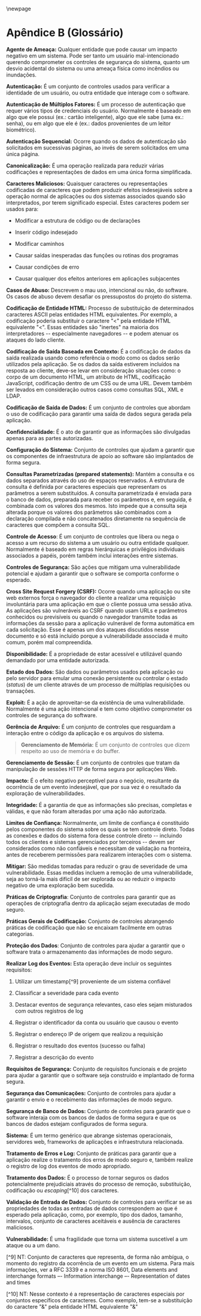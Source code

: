 \newpage
# Apêndice B (Glossário)

**Agente de Ameaça:** Qualquer entidade que pode causar um impacto
negativo em um sistema. Pode ser tanto um usuário mal-intencionado
querendo comprometer os controles de segurança do sistema, quanto um
desvio acidental do sistema ou uma ameaça física como incêndios ou
inundações.

**Autenticação:** É um conjunto de controles usados para verificar a
identidade de um usuário, ou outra entidade que interage com o software.

**Autenticação de Múltiplos Fatores:** É um processo de autenticação que
requer vários tipos de credenciais do usuário. Normalmente é baseado em
algo que ele possui (ex.: cartão inteligente), algo que ele sabe (uma
ex.: senha), ou em algo que ele é (ex.: dados provenientes de um leitor
biométrico).

**Autenticação Sequencial:** Ocorre quando os dados de autenticação são
solicitados em sucessivas páginas, ao invés de serem solicitados em uma
única página.

**Canonicalização:** É uma operação realizada para reduzir várias
codificações e representações de dados em uma única forma simplificada.

**Caracteres Maliciosos:** Quaisquer caracteres ou representações
codificadas de caracteres que podem produzir efeitos indesejáveis sobre
a operação normal de aplicações ou dos sistemas associados quando são
interpretados, por terem significado especial. Estes caracteres podem
ser usados para:

-   Modificar a estrutura de código ou de declarações

-   Inserir código indesejado

-   Modificar caminhos

-   Causar saídas inesperadas das funções ou rotinas dos programas

-   Causar condições de erro

-   Causar qualquer dos efeitos anteriores em aplicações subjacentes

**Casos de Abuso:** Descrevem o mau uso, intencional ou não, do
software. Os casos de abuso devem desafiar os pressupostos do projeto do
sistema.

**Codificação de Entidade HTML:** Processo de substituição de
determinados caracteres ASCII pelas entidades HTML equivalentes. Por
exemplo, a codificação poderia substituir o caractere "\<" pela entidade
HTML equivalente \"&lt;\". Essas entidades são "inertes" na maioria dos
interpretadores -- especialmente navegadores -- e podem atenuar os
ataques do lado cliente.

**Codificação de Saída Baseada em Contexto:** É a codificação de dados
da saída realizada usando como referência o modo como os dados serão
utilizados pela aplicação. Se os dados da saída estiverem incluídos na
resposta ao cliente, deve-se levar em consideração situações como: o
corpo de um documento HTML, um atributo de HTML, codificação JavaScript,
codificação dentro de um CSS ou de uma URL. Devem também ser levados em
consideração outros casos como consultas SQL, XML e LDAP.

**Codificação de Saída de Dados:** É um conjunto de controles que
abordam o uso de codificação para
garantir uma saída de dados segura gerada pela aplicação.

**Confidencialidade:** É o ato de garantir que as informações são
divulgadas apenas para as partes autorizadas.

**Configuração do Sistema:** Conjunto de controles que ajudam a garantir
que os componentes de infraestrutura de apoio ao software são
implantados de forma segura.

**Consultas Parametrizadas (prepared statements):** Mantém a consulta e
os dados separados através do uso de espaços reservados. A estrutura de
consulta é definida por caracteres especiais que representam os
parâmetros a serem substituídos. A consulta parametrizada é enviada para
o banco de dados, preparada para receber os parâmetros e, em seguida, é
combinada com os valores dos mesmos. Isto impede que a consulta seja
alterada porque os valores dos parâmetros são combinados com a
declaração compilada e não concatenados diretamente na sequência de
caracteres que compõem a consulta SQL.

**Controle de Acesso**: É um conjunto de controles que libera ou nega o
acesso a um recurso do sistema a um usuário ou outra entidade qualquer.
Normalmente é baseado em regras hierárquicas e privilégios individuais
associados a papéis, porém também inclui interações entre sistemas.

**Controles de Segurança:** São ações que mitigam uma vulnerabilidade
potencial e ajudam a garantir que o software se comporta conforme o
esperado.

**Cross Site Request Forgery (CSRF):** Ocorre quando uma aplicação ou
site web externos força o navegador do cliente a realizar uma requisição
involuntária para uma aplicação em que o cliente possua uma sessão
ativa. As aplicações são vulneráveis ao CSRF quando usam URLs e
parâmetros conhecidos ou previsíveis ou quando o navegador transmite
todas as informações da sessão para a aplicação vulnerável de forma
automática em cada solicitação. Esse é apenas um dos ataques discutidos
nesse documento e só está incluído porque a vulnerabilidade associada é
muito comum, porém mal compreendida.

**Disponibilidade:** É a propriedade de estar acessível e utilizável
quando demandado por uma entidade autorizada.

**Estado dos Dados:** São dados ou parâmetros usados pela aplicação ou
pelo servidor para emular uma conexão persistente ou controlar o estado
(*status*) de um cliente através de um processo de múltiplas requisições
ou transações.

**Exploit:** É a ação de aproveitar-se da existência de uma
vulnerabilidade. Normalmente é uma ação intencional e tem como objetivo
comprometer os controles de segurança do software.

**Gerência de Arquivo:** É um conjunto de controles que resguardam a
interação entre o código da aplicação e os arquivos do sistema.

> **Gerenciamento de Memória:** É um conjunto de controles que dizem
> respeito ao uso de memória e do buffer.

**Gerenciamento de Sessão:** É um conjunto de controles que tratam da
manipulação de sessões HTTP de forma segura por aplicações Web.

**Impacto:** É o efeito negativo perceptível para o negócio, resultante
da ocorrência de um evento indesejável, que por sua vez é o resultado da
exploração de vulnerabilidades.

**Integridade:** É a garantia de que as informações são precisas,
completas e válidas, e que não foram alteradas por uma ação não
autorizada.

**Limites de Confiança:** Normalmente, um limite de confiança é
constituído pelos componentes do sistema sobre os quais se tem controle
direto. Todas as conexões e dados do sistema fora desse controle direto
-- incluindo todos os clientes e sistemas gerenciados por terceiros --
devem ser considerados como não confiáveis e necessitam de validação na
fronteira, antes de receberem permissões para realizarem interações com
o sistema.

**Mitigar:** São medidas tomadas para reduzir o grau de severidade de
uma vulnerabilidade. Essas medidas incluem a remoção de uma
vulnerabilidade, seja ao torná-la mais difícil de ser explorada ou ao
reduzir o impacto negativo de uma exploração bem sucedida.

**Práticas de Criptografia**: Conjunto de controles para garantir que as
operações de criptografia dentro da aplicação sejam executadas de modo
seguro.

**Práticas Gerais de Codificação:** Conjunto de controles abrangendo
práticas de codificação que não se encaixam facilmente em outras
categorias.

**Proteção dos Dados**: Conjunto de controles para ajudar a garantir que
o software trata o armazenamento das informações de modo seguro.

**Realizar Log dos Eventos:** Esta operação deve incluir os seguintes
requisitos:

1.  Utilizar um timestamp[^9] proveniente de um sistema
    confiável

2.  Classificar a severidade para cada evento

3.  Destacar eventos de segurança relevantes, caso eles sejam misturados
    com outros registros de log

4.  Registrar o identificador da conta ou usuário que causou o evento

5.  Registrar o endereço IP de origem que realizou a requisição

6.  Registrar o resultado dos eventos (sucesso ou falha)

7.  Registrar a descrição do evento

**Requisitos de Segurança:** Conjunto de requisitos funcionais e de
projeto para ajudar a garantir que o software seja construído e
implantado de forma segura.

**Segurança das Comunicações:** Conjunto de controles para ajudar a
garantir o envio e o recebimento das informações de modo seguro.

**Segurança de Banco de Dados:** Conjunto de controles para garantir que
o software interaja com os bancos de dados de forma segura e que os
bancos de dados estejam configurados de forma segura.

**Sistema:** É um termo genérico que abrange sistemas operacionais,
servidores web, frameworks de aplicações e infraestrutura relacionada.

**Tratamento de Erros e Log:** Conjunto de práticas para garantir que a
aplicação realize o tratamento dos erros de modo seguro e, também
realize o registro de log dos eventos de modo apropriado.

**Tratamento dos Dados:** É o processo de tornar seguros os dados
potencialmente prejudiciais através do processo de remoção,
substituição, codificação ou *escaping*[^10] dos
caracteres.

**Validação de Entrada de Dados:** Conjunto de controles para verificar
se as propriedades de todas as entradas de dados correspondem ao que é
esperado pela aplicação, como, por exemplo, tipo dos dados, tamanho,
intervalos, conjunto de caracteres aceitáveis e ausência de caracteres
maliciosos.

**Vulnerabilidade:** É uma fragilidade que torna um sistema suscetível a
um ataque ou a um dano.

[^9] NT: Conjunto de caracteres que representa, de forma não ambígua,
    o momento do registro da ocorrência de um evento em um sistema.
    Para mais informações, ver a RFC 3339 e a norma ISO 8601,
    Data elements and interchange formats –- Information interchange –-
    Representation of dates and times

[^10] NT: Nesse contexto é a representação de
    caracteres especiais por conjuntos específicos de caracteres. Como
    exemplo, tem-se a substituição do caractere "&" pela entidade HTML
    equivalente "&amp;"

